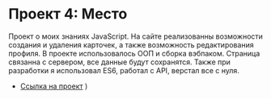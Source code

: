 # Проект 4: Место

Проект о моих знаниях JavaScript. На сайте реализованны возможности создания и удаления карточек, а также возможность редактирования профиля. 
В проекте использовалось ООП и сборка вэбпаком. Страница связанна с сервером, все данные будут сохранятся.
Также при разработки я использовал ES6, работал с API, верстал все с нуля.

* [Ссылка на проект](https://some-body228.github.io/mesto)
)

